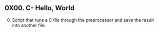 ## 0X00. C- Hello, World
0. Script that runs a C file through the preprocessor and save the result into another file.
